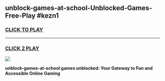 
## unblock-games-at-school-Unblocked-Games-Free-Play #kezn1
<h3>
<a href="https://us.freeplayer.one?title=unblock-games-at-school&ref=9M">CLICK TO PLAY</a></h3>
<hr>

<h3>
<a href="https://us.freeplayer.one?title=unblock-games-at-school&ref=9M">CLICK 2 PLAY</a>
  
</h3>

<a href="https://us.freeplayer.one?title=unblock-games-at-school&ref=9M"><img src="https://clearcache.store/games.png"></a>


**unblock-games-at-school games unblocked: Your Gateway to Fun and Accessible Online Gaming**
